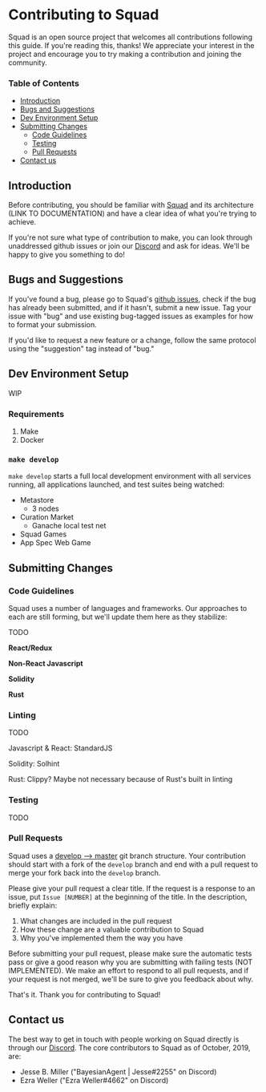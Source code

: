 # Contributing to Squad
Squad is an open source project that welcomes all contributions following this guide. If you're reading this, thanks! We appreciate your interest in the project and encourage you to try making a contribution and joining the community.

### Table of Contents
 - [Introduction](#Introduction)
 - [Bugs and Suggestions](#Bugs-and-Suggestions)
 - [Dev Environment Setup](#Dev-Environment-Setup)
 - [Submitting Changes](#Submitting-Changes)
   * [Code Guidelines](#Code-Guidelines)
   * [Testing](#Testing)
   * [Pull Requests](#Pull-Requests)
 - [Contact us](#Contact-us)

## Introduction
Before contributing, you should be familiar with [Squad](README.md) and its architecture (LINK TO DOCUMENTATION) and have a clear idea of what you're trying to achieve.

If you're not sure what type of contribution to make, you can look through unaddressed github issues or join our [Discord](https://discord.gg/AKnbAe9) and ask for ideas. We'll be happy to give you something to do!

## Bugs and Suggestions
If you've found a bug, please go to Squad's [github issues](https://www.github.com/setmatchgames/squad/issues), check if the bug has already been submitted, and if it hasn't, submit a new issue. Tag your issue with "bug" and use existing bug-tagged issues as examples for how to format your submission.

If you'd like to request a new feature or a change, follow the same protocol using the "suggestion" tag instead of "bug."

## Dev Environment Setup
WIP

### Requirements
1. Make
1. Docker

### `make develop`
`make develop` starts a full local development environment with all services running, all applications launched, and test suites being watched:

- Metastore
  * 3 nodes
- Curation Market
  * Ganache local test net
- Squad Games
- App Spec Web Game

## Submitting Changes
### Code Guidelines
Squad uses a number of languages and frameworks. Our approaches to each are still forming, but we'll update them here as they stabilize:

TODO

**React/Redux**

**Non-React Javascript** 

**Solidity** 

**Rust** 

### Linting
TODO

Javascript & React: StandardJS

Solidity: Solhint

Rust: Clippy? Maybe not necessary because of Rust's built in linting

### Testing
TODO

### Pull Requests
Squad uses a [develop --> master](https://nvie.com/posts/a-successful-git-branching-model/#the-main-branches) git branch structure. Your contribution should start with a fork of the `develop` branch and end with a pull request to merge your fork back into the `develop` branch.  

Please give your pull request a clear title. If the request is a response to an issue, put `Issue [NUMBER]` at the beginning of the title. In the description, briefly explain:
 1. What changes are included in the pull request
 2. How these change are a valuable contribution to Squad
 3. Why you've implemented them the way you have

Before submitting your pull request, please make sure the automatic tests pass or give a good reason why you are submitting with failing tests (NOT IMPLEMENTED). We make an effort to respond to all pull requests, and if your request is not merged, we'll be sure to give you feedback about why.

That's it. Thank you for contributing to Squad!

## Contact us
The best way to get in touch with people working on Squad directly is through our [Discord](https://discord.gg/AKnbAe9). The core contributors to Squad as of October, 2019, are:
 - Jesse B. Miller ("BayesianAgent | Jesse#2255" on Discord)
 - Ezra Weller ("Ezra Weller#4662" on Discord)

